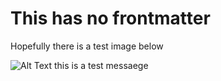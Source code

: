 # This has no frontmatter

Hopefully there is a test image below

![Alt Text this is a test messaege](/GitHubPages-Eval/assets/test_image.png)
